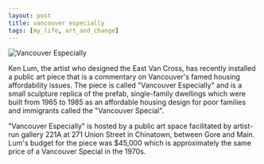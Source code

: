 ```yaml
---
layout: post
title: vancouver especially
tags: [my_life, art_and_change]
---
```

![Vancouver Especially](../../../../images/vancouverespecially.png)

Ken Lum, the artist who designed the East Van Cross, has recently installed a public art piece that is a commentary on Vancouver's famed housing affordability issues. The piece is called "Vancouver Especially" and is a small sculpture replica of the prefab, single-family dwellings which were built from 1965 to 1985 as an affordable housing design for poor families and immigrants called the "Vancouver Special".

"Vancouver Especially" is hosted by a public art space facilitated by artist-run gallery 221A at 271 Union Street in Chinatown, between Gore and Main. Lum's budget for the piece was $45,000 which is approximately the same price of a Vancouver Special in the 1970s.
